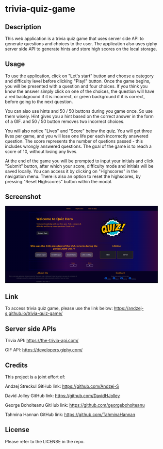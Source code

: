 # trivia-quiz-game

## Description

This web application is a trivia quiz game that uses server side API to generate questions and choices to the user. The application also uses giphy server side API to generate hints and store high scores on the local storage.

## Usage

To use the application, click on "Let's start" button and choose a category and difficulty level before clicking "Play!" button. Once the game begins, you will be presented with a question and four choices. If you think you know the answer simply click on one of the choices, the question will have a red background if it is incorrect, or green background if it is correct, before going to the next question.

You can also use hints and 50 / 50 buttons during you game once. So use them wisely. Hint gives you a hint based on the correct answer in the form of a GIF. and 50 / 50 button removes two incorrect choices.

You will also notice "Lives" and "Score" below the quiz. You will get three lives per game, and you will lose one life per each incorrectly answered question. The score represents the number of quetions passed - this includes wrongly answered questions. The goal of the game is to reach a score of 10, without losing any lives.

At the end of the game you will be prompted to input your initials and click "Submit" button, after which your score, difficulty mode and initials will be saved locally. You can access it by clicking on "Highscores" in the navigation menu. There is also an option to reset the highscores, by pressing "Reset Highscores" button within the modal.

## Screenshot

![Screenshot-of-trivia-quiz-game](/assets/images/screenshot.png)

## Link

To access trivia quiz game, please use the link below:
https://andzej-s.github.io/trivia-quiz-game/

## Server side APIs

Trivia API:
https://the-trivia-api.com/

GIF API:
https://developers.giphy.com/

## Credits

This project is a joint effort of:

Andzej Streckul
GitHub link: https://github.com/Andzej-S

David Jolley
GitHub link: https://github.com/DavidHJolley

George Boholteanu
GitHub link: https://github.com/georgeboholteanu

Tahmina Hannan
GitHub link: https://github.com/TahminaHannan

## License

Please refer to the LICENSE in the repo.